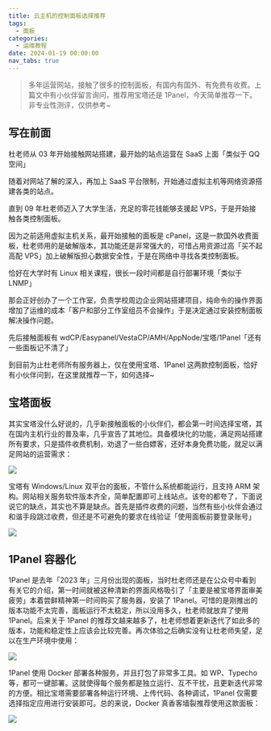 ```yaml
---
title: 云主机的控制面板选择推荐
tags:
  - 面板
categories:
  - 运维教程
date: 2024-01-19 00:00:00
nav_tabs: true
---
```


> 多年运营网站，接触了很多的控制面板，有国内有国外、有免费有收费。上篇文中有小伙伴留言询问，推荐用宝塔还是 1Panel，今天简单推荐一下。非专业性测评，仅供参考~

<!-- more -->

## 写在前面

杜老师从 03 年开始接触网站搭建，最开始的站点运营在 SaaS 上面「类似于 QQ 空间」

随着对网站了解的深入，再加上 SaaS 平台限制，开始通过虚拟主机等网络资源搭建各类的站点。

直到 09 年杜老师迈入了大学生活，充足的零花钱能够支援起 VPS，于是开始接触各类控制面板。

因为之前适用虚拟主机关系，最开始接触的面板是 cPanel，这是一款国外收费面板，杜老师用的是破解版本，其功能还是非常强大的，可惜占用资源过高「买不起高配 VPS」加上破解版担心数据安全性，于是在网络中寻找各类控制面板。

恰好在大学时有 Linux 相关课程，很长一段时间都是自行部署环境「类似于 LNMP」

那会正好创办了一个工作室，负责学校周边企业网站搭建项目，纯命令的操作界面增加了运维的成本「客户和部分工作室组员不会操作」于是决定通过安装控制面板解决操作问题。

先后接触面板有 wdCP/Easypanel/VestaCP/AMH/AppNode/宝塔/1Panel「还有一些面板记不清了」

到目前为止杜老师所有服务器上，仅在使用宝塔、1Panel 这两款控制面板，恰好有小伙伴问到，在这里就推荐一下，如何选择~

## 宝塔面板

其实宝塔没什么好说的，几乎新接触面板的小伙伴们，都会第一时间选择宝塔，其在国内主机行业的普及率，几乎宣告了其地位。具备模块化的功能，满足网站搭建所有要求，只是插件收费机制，劝退了一些白嫖客，还好本身免费功能，就足以满足网站的运营需求：

![](https://cdn.dusays.com/2024/01/668-1.jpg)

宝塔有 Windows/Linux 双平台的面板，不管什么系统都能运行，且支持 ARM 架构。网站相关服务软件版本齐全，简单配置即可上线站点。该夸的都夸了，下面说说它的缺点，其实也不算是缺点。首先是插件收费的问题，当然有些小伙伴会通过和谐手段跳过收费，但还是不可避免的要求在线验证「使用面板前要登录账号」

![](https://cdn.dusays.com/2024/01/668-2.jpg)

## 1Panel 容器化

1Panel 是去年「2023 年」三月份出现的面板，当时杜老师还是在公众号中看到有关它的介绍，第一时间就被这种清新的界面风格吸引了「主要是被宝塔界面审美疲劳」本着尝鲜精神第一时间购买了服务器，安装了 1Panel。可惜的是刚推出的版本功能不太完善，面板运行不太稳定，所以没用多久，杜老师就放弃了使用 1Panel。后来关于 1Panel 的推荐文越来越多了，杜老师想着更新迭代了如此多的版本，功能和稳定性上应该会比较完善。再次体验之后确实没有让杜老师失望，足以在生产环境中使用：

![](https://cdn.dusays.com/2024/01/668-3.jpg)

1Panel 使用 Docker 部署各种服务，并且打包了非常多工具。如 WP、Typecho 等，都可一键部署。这就使得每个服务都是独立运行、互不干扰，且更新迭代非常的方便。相比宝塔需要部署各种运行环境、上传代码、各种调试，1Panel 仅需要选择指定应用进行安装即可。总的来说，Docker 真香客墙裂推荐使用这款面板：

![](https://cdn.dusays.com/2024/01/668-4.jpg)